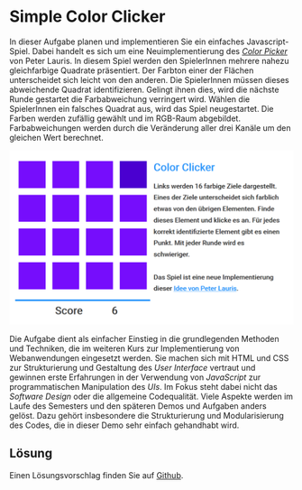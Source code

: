 <a class="github-button button" href="https://github.com/Multimedia-Engineering-Regensburg-Demos/MME-SimpleColorClicker"></a>
# Simple Color Clicker

In dieser Aufgabe planen und implementieren Sie ein einfaches Javascript-Spiel. Dabei handelt es sich um eine Neuimplementierung des [*Color Picker*](https://gamejolt.com/games/color-picker/35110) von Peter Lauris. In diesem Spiel werden den SpielerInnen mehrere nahezu gleichfarbige Quadrate präsentiert. Der Farbton einer der Flächen unterscheidet sich leicht von den anderen. Die SpielerInnen müssen dieses abweichende Quadrat identifizieren. Gelingt ihnen dies, wird die nächste Runde gestartet die Farbabweichung verringert wird. Wählen die SpielerInnen ein falsches Quadrat aus, wird das Spiel neugestartet. Die Farben werden zufällig gewählt und im RGB-Raum abgebildet. Farbabweichungen werden durch die Veränderung aller drei Kanäle um den gleichen Wert berechnet.

![Screenshot des Kanban-Board](img/simple-color-clicker-complete.png)

Die Aufgabe dient als einfacher Einstieg in die grundlegenden Methoden und Techniken, die im weiteren Kurs zur Implementierung von Webanwendungen eingesetzt werden. Sie machen sich mit HTML und CSS zur Strukturierung und Gestaltung des *User Interface* vertraut und gewinnen erste Erfahrungen in der Verwendung von *JavaScript* zur programmatischen Manipulation des *UIs*. Im Fokus steht dabei nicht das *Software Design* oder die allgemeine Codequalität. Viele Aspekte werden im Laufe des Semesters und den späteren Demos und Aufgaben anders gelöst. Dazu gehört insbesondere die Strukturierung und Modularisierung des Codes, die in dieser Demo sehr einfach gehandhabt wird.

## Lösung

Einen Lösungsvorschlag finden Sie auf [Github](https://github.com/Multimedia-Engineering-Regensburg-Demos/MME-SimpleColorClicker).